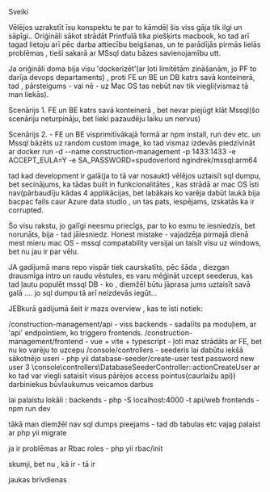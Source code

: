 Sveiki 

Vēlējos uzrakstīt īsu konspektu te par to kāmdēļ šis viss gāja tik ilgi un sāpīgi..
Oriģināli sākot strādāt Printfulā tika piešķirts macbook, ko tad arī tagad lietoju
arī pēc darba attiecību beigšanas, un te parādījās pirmās lielās problēmas , tieši 
sakarā ar MSsql datu bāzes savienojamību utt.

Ja oriģināli doma bija visu 'dockerizēt'(ar ļoti limitētām zināšanām, jo PF to darīja devops departaments) 
, proti FE un BE un DB katrs savā konteinerā,
tad , pārsteigums - vai nē - uz Mac OS tas nebūt nav tik viegli(vismaz tā man liekās).

Scenārijs 1. FE un BE katrs savā konteinerā , bet nevar piejūgt klāt Mssql(šo scenāriju neturpināju, bet lieki 
pazaudēju laiku un nervus)

Scenārijs 2. - FE un BE visprimitīvākajā formā ar npm install, run dev etc. un Mssql bāzēts uz random custom image, ko 
tad vismaz izdevās piedzīvināt ar docker run -d --name construction-management -p 1433:1433 -e ACCEPT_EULA=Y -e SA_PASSWORD=spudoverlord ngindrek/mssql:arm64

tad kad development ir galā(ja to tā var nosaukt) vēlējos uztaisīt sql dumpu, bet secinājums, ka tādas built in funkcionalitātes
, kas strādā ar mac OS īsti nav(pārbaudīju kādas 4 applikācijas, bet labākais ko varēja dabūt laukā bija bacpac fails 
caur Azure data studio , un tas pats, iespējams, izskatās ka ir corrupted.

Šo visu rakstu, jo galīgi neesmu priecīgs, par to ko esmu te iesniedzis, bet norunāts, bija - tad jāiesniedz.
Honest mistake - vajadzēja pirmajā dienā mest mieru mac OS - mssql compatability versijai un taisīt visu
uz windows, bet nu jau ir par vēlu.

JA gadijumā mans repo vispār tiek caurskatīts, pēc šāda , diezgan drausmīga intro un raudu vēstules,
es varu mēģināt uzcept seederus, kas tad ļautu populēt mssql DB - ko , diemžēl būtu jāprasa jums 
uztaisīt savā galā .... jo sql dumpu tā arī neizdevās iegūt...

JEBkurā gadijumā šeit ir mazs overview , kas te īsti notiek:

/construction-management/api - viss backends - sadalīts pa moduļiem, ar 'api' endpointiem, ko triggero frontends.
/construction-management/frontend - vue + vite + typescript - ļoti maz strādāts ar FE, bet nu ko varēju to uzcepu
/console/controllers - seederis lai dabūtu iekšā sākotnējo useri - php yii database-seeder/create-user  test password new user 3 \console\controllers\DatabaseSeederController::actionCreateUser
    ar ko tad var viegli sataisīt visus pārējos access pointus(caurlaižu api))
    darbiniekus
    būvlaukumus
    veicamos darbus

lai palaistu lokāli : 
backends - php -S localhost:4000 -t api/web
frontends - npm run dev

tākā man diemžēl nav sql dumps pieejams - tad db tabulas etc vajag palaist ar
php yii migrate

ja ir problēmas ar Rbac roles - php yii rbac/init



skumji, bet nu , kā ir - tā ir 

jaukas brīvdienas
